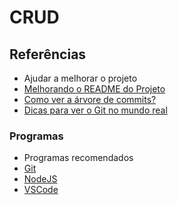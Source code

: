 # CRUD

## Referências
   - Ajudar a melhorar o projeto 
- [Melhorando o README do Projeto](https://www.youtube.com/watch?v=yMRSDdifGW8)
- [Como ver a árvore de commits?](https://github.com/omariosouto/crud-20230320/network)
- [Dicas para ver o Git no mundo real](https://www.youtube.com/playlist?list=PLh2Y_pKOa4Uf-cUQOVNGlz_GVHx8QYoE6)

### Programas
   - Programas recomendados
- [Git](https://git-scm.com/downloads)
- [NodeJS](https://nodejs.org/en)
- [VSCode](https://code.visualstudio.com/)